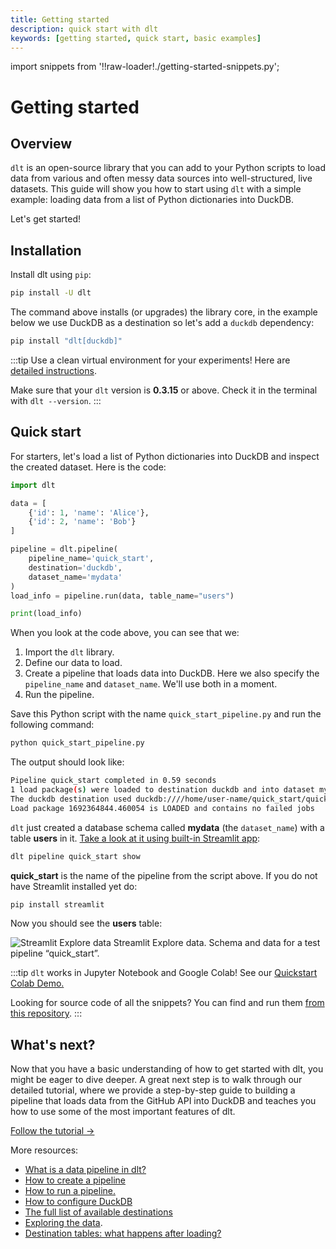 ```yaml
---
title: Getting started
description: quick start with dlt
keywords: [getting started, quick start, basic examples]
---
```

import snippets from '!!raw-loader!./getting-started-snippets.py';

# Getting started

## Overview

`dlt` is an open-source library that you can add to your Python scripts to load data
from various and often messy data sources into well-structured, live datasets.
This guide will show you how to start using `dlt` with a simple example: loading data
from a list of Python dictionaries into DuckDB.

Let's get started!

## Installation

Install dlt using `pip`:

```bash
pip install -U dlt
```

The command above installs (or upgrades) the library core, in the example below we use DuckDB as a destination so let's add a `duckdb` dependency:

```bash
pip install "dlt[duckdb]"
```

:::tip
Use a clean virtual environment for your experiments! Here are [detailed instructions](reference/installation).

Make sure that your `dlt` version is **0.3.15** or above. Check it in the terminal with `dlt --version`.
:::

## Quick start

For starters, let's load a list of Python dictionaries into DuckDB and inspect the created dataset. Here is the code:

<!--@@@DLT_SNIPPET_START ./getting-started-snippets.py::start-->
```py
import dlt

data = [
    {'id': 1, 'name': 'Alice'},
    {'id': 2, 'name': 'Bob'}
]

pipeline = dlt.pipeline(
    pipeline_name='quick_start',
    destination='duckdb',
    dataset_name='mydata'
)
load_info = pipeline.run(data, table_name="users")

print(load_info)
```
<!--@@@DLT_SNIPPET_END ./getting-started-snippets.py::start-->

When you look at the code above, you can see that we:
1. Import the `dlt` library.
2. Define our data to load.
3. Create a pipeline that loads data into DuckDB. Here we also specify the `pipeline_name` and `dataset_name`. We'll use both in a moment.
4. Run the pipeline.

Save this Python script with the name `quick_start_pipeline.py` and run the following command:

```bash
python quick_start_pipeline.py
```

The output should look like:

```bash
Pipeline quick_start completed in 0.59 seconds
1 load package(s) were loaded to destination duckdb and into dataset mydata
The duckdb destination used duckdb:////home/user-name/quick_start/quick_start.duckdb location to store data
Load package 1692364844.460054 is LOADED and contains no failed jobs
```

`dlt` just created a database schema called **mydata** (the `dataset_name`) with a table **users** in it.
[Take a look at it using built-in Streamlit app](reference/command-line-interface#show-tables-and-data-in-the-destination):

```bash
dlt pipeline quick_start show
```
**quick_start** is the name of the pipeline from the script above. If you do not have Streamlit installed yet do:
```bash
pip install streamlit
```

Now you should see the **users** table:

![Streamlit Explore data](/img/streamlit1.png)
Streamlit Explore data. Schema and data for a test pipeline “quick_start”.

:::tip
`dlt` works in Jupyter Notebook and Google Colab! See our [Quickstart Colab Demo.](https://colab.research.google.com/drive/1NfSB1DpwbbHX9_t5vlalBTf13utwpMGx?usp=sharing)

Looking for source code of all the snippets? You can find and run them [from this repository](https://github.com/dlt-hub/dlt/blob/devel/docs/website/docs/getting-started-snippets.py).
:::

## What's next?

Now that you have a basic understanding of how to get started with dlt, you might be eager to dive deeper. A great next step is to walk through our detailed tutorial, where we provide a step-by-step guide to building a pipeline that loads data from the GitHub API into DuckDB and teaches you how to use some of the most important features of dlt.

[Follow the tutorial →](tutorial/intro)

More resources:
- [What is a data pipeline in dlt?](general-usage/pipeline)
- [How to create a pipeline](walkthroughs/create-a-pipeline)
- [How to run a pipeline.](walkthroughs/run-a-pipeline)
- [How to configure DuckDB](dlt-ecosystem/destinations/duckdb)
- [The full list of available destinations](dlt-ecosystem/destinations/)
- [Exploring the data](dlt-ecosystem/visualizations/exploring-the-data).
- [Destination tables: what happens after loading?](general-usage/destination-tables)